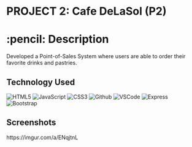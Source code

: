 # PROJECT 2: Cafe DeLaSol (P2)

<h1 align ="center">
<h1>:pencil: Description</h1>
<p>Developed a Point-of-Sales System where users are able to order their favorite drinks and pastries.</p>


<h2>Technology Used</h2>

![HTML5](https://img.shields.io/badge/-HTML5-333?style=flat&logo=html5)
![JavaScript](https://img.shields.io/badge/-JavaScript-333?style=flat&logo=javascript) 
![CSS3](https://img.shields.io/badge/-CSS-333?style=flat&logo=css3)
![Github](https://img.shields.io/badge/-GitHub-333?style=flat&logo=github)
![VSCode](https://img.shields.io/badge/-VS_Code-333?style=flat&logo=visualstudio)
![Express](https://img.shields.io/badge/-Express-333?style=flat&logo=express)
![Bootstrap](https://img.shields.io/badge/-Bootstrap-333?style=flat&logo=bootstrap)

<h2 align="left"><h2>
<h2>Screenshots</h2> https://imgur.com/a/ENqjtnL

